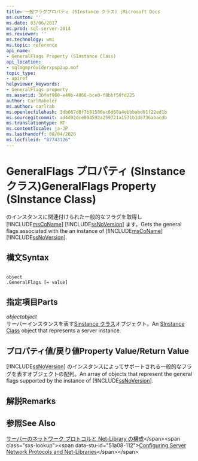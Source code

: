 ```yaml
---
title: 一般フラグプロパティ (SInstance クラス) |Microsoft Docs
ms.custom: ''
ms.date: 03/06/2017
ms.prod: sql-server-2014
ms.reviewer: ''
ms.technology: wmi
ms.topic: reference
api_name:
- GeneralFlags Property (SInstance Class)
api_location:
- sqlmgmproviderxpsp2up.mof
topic_type:
- apiref
helpviewer_keywords:
- GeneralFlags property
ms.assetid: 36faf960-e49b-4866-bce0-f8bbf50fd225
author: CarlRabeler
ms.author: carlrab
ms.openlocfilehash: 1db667d8f7b81506ec6d68a4ebbbabd01f22ed1b
ms.sourcegitcommit: ad4d92dce894592a259721a1571b1d8736abacdb
ms.translationtype: MT
ms.contentlocale: ja-JP
ms.lasthandoff: 08/04/2020
ms.locfileid: "87743126"
---
```

# <a name="generalflags-property-sinstance-class"></a><span data-ttu-id="51a08-102">GeneralFlags プロパティ (SInstance クラス)</span><span class="sxs-lookup"><span data-stu-id="51a08-102">GeneralFlags Property (SInstance Class)</span></span>
  <span data-ttu-id="51a08-103">のインスタンスに関連付けられた一般的なフラグを取得し [!INCLUDE[msCoName](../../../includes/msconame-md.md)] [!INCLUDE[ssNoVersion](../../../includes/ssnoversion-md.md)] ます。</span><span class="sxs-lookup"><span data-stu-id="51a08-103">Gets the general flags associated with the an instance of [!INCLUDE[msCoName](../../../includes/msconame-md.md)] [!INCLUDE[ssNoVersion](../../../includes/ssnoversion-md.md)].</span></span>  
  
## <a name="syntax"></a><span data-ttu-id="51a08-104">構文</span><span class="sxs-lookup"><span data-stu-id="51a08-104">Syntax</span></span>  
  
```  
  
object  
.GeneralFlags [= value]  
```  
  
## <a name="parts"></a><span data-ttu-id="51a08-105">指定項目</span><span class="sxs-lookup"><span data-stu-id="51a08-105">Parts</span></span>  
 <span data-ttu-id="51a08-106">*object*</span><span class="sxs-lookup"><span data-stu-id="51a08-106">*object*</span></span>  
 <span data-ttu-id="51a08-107">サーバーインスタンスを表す[Sinstance クラス](sinstance-class.md)オブジェクト。</span><span class="sxs-lookup"><span data-stu-id="51a08-107">An [SInstance Class](sinstance-class.md) object that represents a server instance.</span></span>  
  
## <a name="property-valuereturn-value"></a><span data-ttu-id="51a08-108">プロパティ値/戻り値</span><span class="sxs-lookup"><span data-stu-id="51a08-108">Property Value/Return Value</span></span>  
 <span data-ttu-id="51a08-109">[!INCLUDE[ssNoVersion](../../../includes/ssnoversion-md.md)] のインスタンスによってサポートされる一般的なフラグを表すオブジェクトの配列。</span><span class="sxs-lookup"><span data-stu-id="51a08-109">An array of objects that represent the general flags supported by the instance of [!INCLUDE[ssNoVersion](../../../includes/ssnoversion-md.md)].</span></span>  
  
## <a name="remarks"></a><span data-ttu-id="51a08-110">解説</span><span class="sxs-lookup"><span data-stu-id="51a08-110">Remarks</span></span>  
  
## <a name="see-also"></a><span data-ttu-id="51a08-111">参照</span><span class="sxs-lookup"><span data-stu-id="51a08-111">See Also</span></span>  
 <span data-ttu-id="51a08-112">[サーバーのネットワーク プロトコルと Net-Library の構成](https://msdn.microsoft.com/library/ms177485\(v=sql.100\).aspx)</span><span class="sxs-lookup"><span data-stu-id="51a08-112">[Configuring Server Network Protocols and Net-Libraries](https://msdn.microsoft.com/library/ms177485\(v=sql.100\).aspx)</span></span>  
  
  
